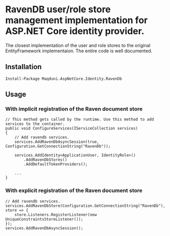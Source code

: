 # RavenDB user/role store management implementation for ASP.NET Core identity provider.

The closest implementation of the user and role stores to the original EntityFramework implementaion. The entire code is well documented.

## Installation

`Install-Package Maqduni.AspNetCore.Identity.RavenDb`

## Usage
### With implicit registration of the Raven document store

```
// This method gets called by the runtime. Use this method to add services to the container.
public void ConfigureServices(IServiceCollection services)
{
    // Add ravendb services.
    services.AddRavenDbAsyncSession(true, Configuration.GetConnectionString("RavenDb"));

    services.AddIdentity<ApplicationUser, IdentityRole>()
        .AddRavenDbStores()
        .AddDefaultTokenProviders();

    ...
}
```

### With explicit registration of the Raven document store
```
// Add ravendb services.
services.AddRavenDbStore(Configuration.GetConnectionString("RavenDb"), store => {
    store.Listeners.RegisterListener(new UniqueConstraintsStoreListener());
});
services.AddRavenDbAsyncSession();
```